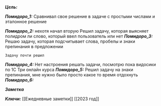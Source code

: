 
***Цель:***  

***Помидоро_1:*** 
	Сравнивал свое решение в задаче с простыми числами и эталонное решение

***Помидоро_2:*** 
	нехотя начал вторую
	Решил задачу, которая выясняет полидром ли слово, который ввел пользователь или нет
***Помидоро_3:*** 
	Решаю задачу, которая подсчитывает слова, пробелы и знаки препинания в предложении

	Задачу почти решил
***Помидоро_4:*** 
Нет настроения решать задачи, посмотрю пока видосики по 1С
Три онлайн курса 
***Помидоро_5:*** 
	Решил задачу на знаки препинания, мне нужно было просто какое то время отдохнуть
***Помидоро_6:*** 

***Заметка*** 


***Ключи:*** [[Ежедневные заметки]]  [[2023 год]]